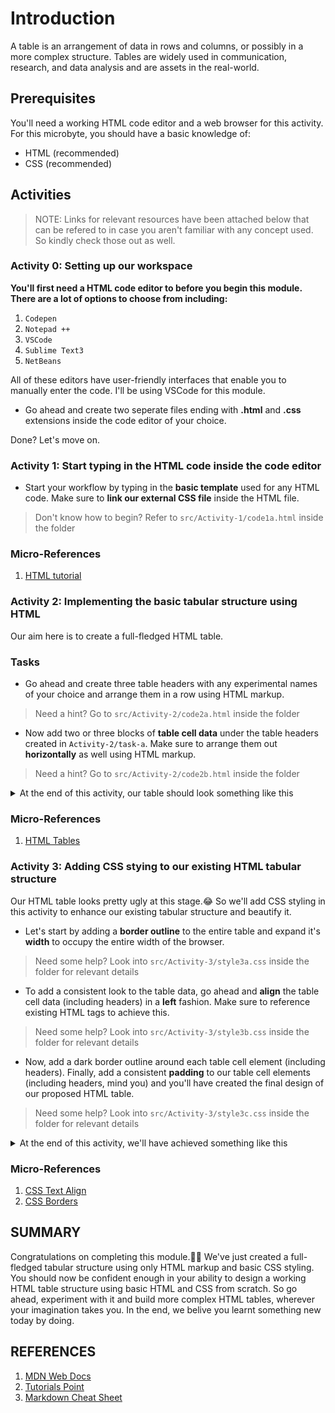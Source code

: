 # Introduction  

A table is an arrangement of data in rows and columns, or possibly in a more complex structure. Tables are widely used in communication, research, and data analysis and are assets in the real-world.

## Prerequisites

You'll need a working HTML code editor and a web browser for this activity. For this microbyte, you should have a basic knowledge of:

- HTML (recommended)
- CSS (recommended)

## Activities

> NOTE: Links for relevant resources have been attached below that can be refered to in case you aren't familiar with any concept used. So kindly check those out as well.  

### Activity 0: Setting up our workspace

**You'll first need a HTML code editor to before you begin this module. There are a lot of options to choose from including:**

1. `Codepen`
2. `Notepad ++`
3. `VSCode`
4. `Sublime Text3`
5. `NetBeans`

All of these editors have user-friendly interfaces that enable you to manually enter the code. I'll be using VSCode for this module.  

- Go ahead and create two seperate files ending with **.html** and **.css** extensions inside the code editor of your choice.  

Done? Let's move on.  


### Activity 1: Start typing in the HTML code inside the code editor  

- Start your workflow by typing in the **basic template** used for any HTML code. Make sure to **link our external CSS file** inside the HTML file.  

> Don't know how to begin? Refer to `src/Activity-1/code1a.html` inside the folder  

### Micro-References

1. [HTML tutorial](https://www.w3schools.com/html/)  


### Activity 2: Implementing the basic tabular structure using HTML  

Our aim here is to create a full-fledged HTML table.

### Tasks

- Go ahead and create three table headers with any experimental names of your choice and arrange them in a row using HTML markup.  

> Need a hint? Go to `src/Activity-2/code2a.html` inside the folder  

- Now add two or three blocks of **table cell data** under the table headers created in `Activity-2/task-a`. Make sure to arrange them out **horizontally** as well using HTML markup.  

> Need a hint? Go to `src/Activity-2/code2b.html` inside the folder  

<details>
<summary>At the end of this activity, our table should look something like this </summary>
![Table Picture](images/Activity-2/table.PNG)	
</details>

### Micro-References  

1. [HTML Tables](https://developer.mozilla.org/en-US/docs/Web/HTML/Element/table)  


### Activity 3: Adding CSS stying to our existing HTML tabular structure

Our HTML table looks pretty ugly at this stage.😂 So we'll add CSS styling in this activity to enhance our existing tabular structure and beautify it.  

- Let's start by adding a **border outline** to the entire table and expand it's **width** to occupy the entire width of the browser.  

> Need some help? Look into `src/Activity-3/style3a.css` inside the folder for relevant details    

- To add a consistent look to the table data, go ahead and **align** the table cell data (including headers) in a **left** fashion. Make sure to reference existing HTML tags to achieve this.  

> Need some help? Look into `src/Activity-3/style3b.css` inside the folder for relevant details  

- Now, add a dark border outline around each table cell element (including headers). Finally, add a consistent **padding** to our table cell elements (including headers, mind you) and you'll have created the final design of our proposed HTML table.  

> Need some help? Look into `src/Activity-3/style3c.css` inside the folder for relevant details

<details>
<summary>At the end of this activity, we'll have achieved something like this </summary>
![Table Picture](images/Activity-3/table.PNG)	
</details>

### Micro-References  

1. [CSS Text Align](https://developer.mozilla.org/en-US/docs/Web/CSS/text-align)
2. [CSS Borders](https://www.w3schools.com/css/css_border.asp)  


## SUMMARY

Congratulations on completing this module.🎉🎉 We've just created a full-fledged tabular structure using only HTML markup and basic CSS styling. You should now be confident enough in your ability to design a working HTML table structure using basic HTML and CSS from scratch. So go ahead, experiment with it and build more complex HTML tables, wherever your imagination takes you. In the end, we belive you learnt something new today by doing.  

## REFERENCES

1. [MDN Web Docs](https://developer.mozilla.org/en-US/)
2. [Tutorials Point](https://www.tutorialspoint.com/index.htm)
3. [Markdown Cheat Sheet](https://www.markdownguide.org/cheat-sheet/)

